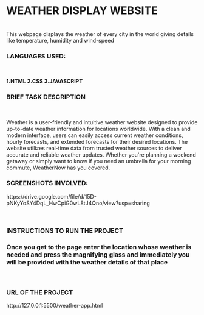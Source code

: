<h1>WEATHER DISPLAY WEBSITE </h1><br>
This webpage displays the weather of every city in the world giving details like temperature, humidity and wind-speed
<h3>LANGUAGES USED:</h3><br>
<p>
  <strong>
  1.HTML
  2.CSS
  3.JAVASCRIPT
  </strong>
</p>
<h3>BRIEF TASK DESCRIPTION</h3><br>
<p>
  Weather is a user-friendly and intuitive weather website designed to provide up-to-date weather information for locations worldwide. With a clean and modern interface, users can easily access current weather conditions, hourly forecasts, and extended forecasts for their desired locations. The website utilizes real-time data from trusted weather sources to deliver accurate and reliable weather updates. Whether you're planning a weekend getaway or simply want to know if you need an umbrella for your morning commute, WeatherNow has you covered.
</p>
<h3>SCREENSHOTS INVOLVED:</h3>
<p>
  https://drive.google.com/file/d/15D-pNKyYoSY4DqL_HwCpiG0wL8tJ4Qno/view?usp=sharing
</p>
<br>
<h3>INSTRUCTIONS TO RUN THE PROJECT<h3>
<p> Once you get to the page enter the location whose weather is needed and press the magnifying glass and immediately you will be provided with the weather details of that place </p>
<br>
<h3>URL OF THE PROJECT</h3>
<p> http://127.0.0.1:5500/weather-app.html </p>




